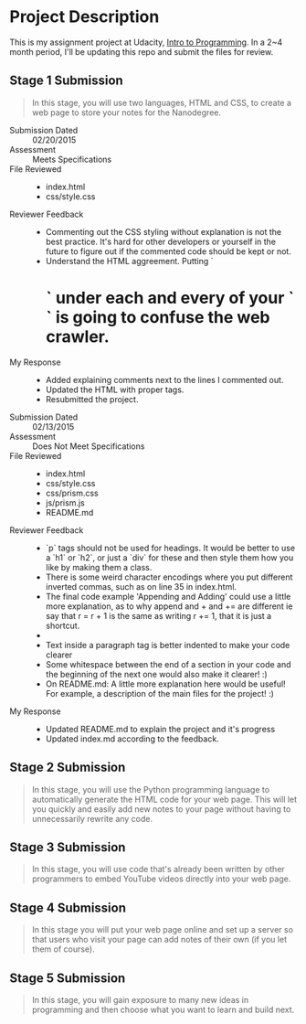 # Project Description

This is my assignment project at Udacity, [Intro to Programming](https://www.udacity.com/course/nd000). In a 2~4 month period, I'll be updating this repo and submit the files for review.

## Stage 1 Submission
> In this stage, you will use two languages, HTML and CSS, to create a web page to store your notes for the Nanodegree.

<dl>  
  <dt>Submission Dated</dt>      
  <dd>02/20/2015</dd>   
  
  <dt>Assessment</dt>
  <dd>Meets Specifications</dd>
  
  <dt>File Reviewed</dt>
  <dd><ul>
    <li>index.html</li>
    <li>css/style.css</li>
  </ul></dd>
  
  <dt>Reviewer Feedback</dt>
  <dd>
    <ul>
      <li>Commenting out the CSS styling without explanation is not the best practice. It's hard for other developers or yourself in the future to figure out if the commented code should be kept or not.</li>
      <li>Understand the HTML aggreement. Putting `<h1>` under each and every of your `<article>` is going to confuse the web crawler.</li>
    </ul>
  </dd>
  
  <dt>My Response</dt>
  <dd>
    <ul>
      <li>Added explaining comments next to the lines I commented out.</li>
      <li>Updated the HTML with proper tags.</li>
      <li>Resubmitted the project.</li>
</dl>

<dl>  
  <dt>Submission Dated</dt>      
  <dd>02/13/2015</dd>   
  
  <dt>Assessment</dt>
  <dd>Does Not Meet Specifications</dd>
  
  <dt>File Reviewed</dt>
  <dd>
    <ul>
      <li>index.html</li>
      <li>css/style.css</li>
      <li>css/prism.css</li>  
      <li>js/prism.js</li>  
      <li>README.md</li> 
    </ul>
  </dd>
  
  <dt>Reviewer Feedback</dt>
  <dd>
    <ul>
      <li> `p` tags should not be used for headings. It would be better to use a `h1` or `h2`, or just a `div` for these and then style them how you like by making them a class.</li>  
      <li> There is some weird character encodings where you put different inverted commas, such as on line 35 in index.html.</li>  
      <li>The final code example 'Appending and Adding' could use a little more explanation, as to why append and + and += are different ie say that r = r + 1 is the same as writing r += 1, that it is just a shortcut.<li>
      <li>Text inside a paragraph tag is better indented to make your code clearer</li>
      <li>Some whitespace between the end of a section in your code and the beginning of the next one would also make it clearer! :)</li>  
      <li>On README.md: A little more explanation here would be useful! For example, a description of the main files for the project! :)</li> 
    </ul>
  </dd>
  
  <dt>My Response</dt>
  <dd>
    <ul>
      <li>Updated README.md to explain the project and it's progress</li>
      <li>Updated index.md according to the feedback.</li>
</dl>

## Stage 2 Submission
> In this stage, you will use the Python programming language to automatically generate the HTML code for your web page. This will let you quickly and easily add new notes to your page without having to unnecessarily rewrite any code.

## Stage 3 Submission
>In this stage, you will use code that's already been written by other programmers to embed YouTube videos directly into your web page.

## Stage 4 Submission
>In this stage you will put your web page online and set up a server so that users who visit your page can add notes of their own (if you let them of course).

## Stage 5 Submission
>In this stage, you will gain exposure to many new ideas in programming and then choose what you want to learn and build next.
